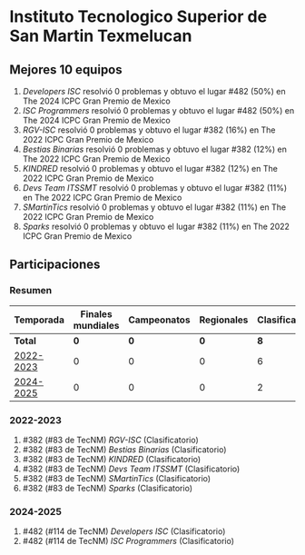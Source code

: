 ---
---

# Instituto Tecnologico Superior de San Martin Texmelucan

## Mejores 10 equipos

1. _Developers ISC_ resolvió 0 problemas y obtuvo el lugar #482 (50%) en The 2024 ICPC Gran Premio de Mexico
1. _ISC Programmers_ resolvió 0 problemas y obtuvo el lugar #482 (50%) en The 2024 ICPC Gran Premio de Mexico
1. _RGV-ISC_ resolvió 0 problemas y obtuvo el lugar #382 (16%) en The 2022 ICPC Gran Premio de Mexico
1. _Bestias Binarias_ resolvió 0 problemas y obtuvo el lugar #382 (12%) en The 2022 ICPC Gran Premio de Mexico
1. _KINDRED_ resolvió 0 problemas y obtuvo el lugar #382 (12%) en The 2022 ICPC Gran Premio de Mexico
1. _Devs Team ITSSMT_ resolvió 0 problemas y obtuvo el lugar #382 (11%) en The 2022 ICPC Gran Premio de Mexico
1. _SMartinTics_ resolvió 0 problemas y obtuvo el lugar #382 (11%) en The 2022 ICPC Gran Premio de Mexico
1. _Sparks_ resolvió 0 problemas y obtuvo el lugar #382 (11%) en The 2022 ICPC Gran Premio de Mexico

## Participaciones

### Resumen

| Temporada | Finales mundiales | Campeonatos | Regionales | Clasificatorios | Equipos |
| --- | --- | --- | --- | --- | --- |
| **Total** | **0** | **0** | **0** | **8** | **8** |
| [2022-2023](#2022-2023) | 0 | 0 | 0 | 6 | 6 |
| [2024-2025](#2024-2025) | 0 | 0 | 0 | 2 | 2 |

### 2022-2023

1. #382 (#83 de TecNM) _RGV-ISC_ (Clasificatorio)
1. #382 (#83 de TecNM) _Bestias Binarias_ (Clasificatorio)
1. #382 (#83 de TecNM) _KINDRED_ (Clasificatorio)
1. #382 (#83 de TecNM) _Devs Team ITSSMT_ (Clasificatorio)
1. #382 (#83 de TecNM) _SMartinTics_ (Clasificatorio)
1. #382 (#83 de TecNM) _Sparks_ (Clasificatorio)

### 2024-2025

1. #482 (#114 de TecNM) _Developers ISC_ (Clasificatorio)
1. #482 (#114 de TecNM) _ISC Programmers_ (Clasificatorio)




